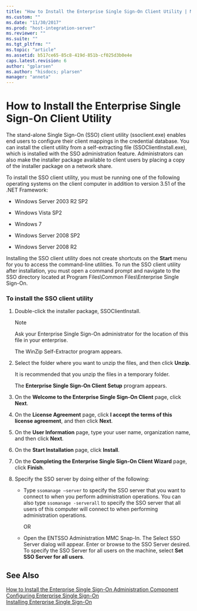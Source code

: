 ```yaml
---
title: "How to Install the Enterprise Single Sign-On Client Utility | Microsoft Docs"
ms.custom: ""
ms.date: "11/30/2017"
ms.prod: "host-integration-server"
ms.reviewer: ""
ms.suite: ""
ms.tgt_pltfrm: ""
ms.topic: "article"
ms.assetid: b517ce65-85c8-419d-851b-cf025d3b0e4e
caps.latest.revision: 6
author: "gplarsen"
ms.author: "hisdocs; plarsen"
manager: "anneta"
---
```

# How to Install the Enterprise Single Sign-On Client Utility
The stand-alone Single Sign-On (SSO) client utility (ssoclient.exe) enables end users to configure their client mappings in the credential database. You can install the client utility from a self-extracting file (SSOClientInstall.exe), which is installed with the SSO administration feature. Administrators can also make the installer package available to client users by placing a copy of the installer package on a network share.  
  
 To install the SSO client utility, you must be running one of the following operating systems on the client computer in addition to version 3.51 of the .NET Framework:  
  
-   Windows Server 2003 R2 SP2  
  
-   Windows Vista SP2  
  
-   Windows 7  
  
-   Windows Server 2008 SP2  
  
-   Windows Server 2008 R2  
  
 Installing the SSO client utility does not create shortcuts on the **Start** menu for you to access the command-line utilities. To run the SSO client utility after installation, you must open a command prompt and navigate to the SSO directory located at Program Files\Common Files\Enterprise Single Sign-On.  
  
### To install the SSO client utility  
  
1.  Double-click the installer package, SSOClientInstall.  
  
    > [!NOTE]
    >  Ask your Enterprise Single Sign-On administrator for the location of this file in your enterprise.  
  
     The WinZip Self-Extractor program appears.  
  
2.  Select the folder where you want to unzip the files, and then click **Unzip**.  
  
     It is recommended that you unzip the files in a temporary folder.  
  
     The **Enterprise Single Sign-On Client Setup** program appears.  
  
3.  On the **Welcome to the Enterprise Single Sign-On Client** page, click **Next**.  
  
4.  On the **License Agreement** page, click **I accept the terms of this license agreement**, and then click **Next**.  
  
5.  On the **User Information** page, type your user name, organization name, and then click **Next**.  
  
6.  On the **Start Installation** page, click **Install**.  
  
7.  On the **Completing the Enterprise Single Sign-On Client Wizard** page, click **Finish**.  
  
8.  Specify the SSO server by doing either of the following:  
  
    -   Type `ssomanage –server` to specify the SSO server that you want to connect to when you perform administration operations. You can also type `ssomanage -serverall` to specify the SSO server that all users of this computer will connect to when performing administration operations.  
  
         OR  
  
    -   Open the ENTSSO Administration MMC Snap-In. The Select SSO Server dialog will appear. Enter or browse to the SSO Server desired. To specify the SSO Server for all users on the machine, select **Set SSO Server for all users**.  
  
## See Also  
 [How to Install the Enterprise Single Sign-On Administration Component](../esso/how-to-install-the-enterprise-single-sign-on-administration-component.md)   
 [Configuring Enterprise Single Sign-On](../esso/configuring-enterprise-single-sign-on1.md)   
 [Installing Enterprise Single Sign-On](../esso/installing-enterprise-single-sign-on.md)